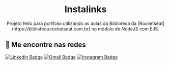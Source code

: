 <h1 align="center"> Instalinks </h1>

<p align="center">
Projeto feito para portfolio utilizando as aulas da Biblioteca da [Rocketseat](https://biblioteca.rocketseat.com.br) no módulo de NodeJS com EJS. </p>
<!--
<p align="center">
  <img src=".github/preview.png" alt="Demonstração do projeto" width="100%" />
</p>
-->
<!-- 
## 🖥️ Projeto
-->
<!--
Esse é um projeto Web Responsivo de uma cápsula do tempo para exibir memórias em uma linha do tempo. Você pode acessar esse projeto através [desse link](jonasborges93.github.io/nlw-spacetime-explorer/).
-->
<!--
## 🚀 Tecnologias
-->
<!--
Esse projeto foi desenvolvido durante o NLW-Spacetime da [Rocketseat](https://www.rocketseat.com.br/) com as seguintes tecnologias:
-->
<!--
![HTML](https://img.shields.io/badge/-HTML-05122A?style=flat&logo=HTML5)&nbsp;
![CSS](https://img.shields.io/badge/-CSS-05122A?style=flat&logo=CSS3&logoColor=1572B6)&nbsp;
![Figma](https://img.shields.io/badge/-Figma-05122A?style=flat&logo=figma)&nbsp;
![Git](https://img.shields.io/badge/-Git-05122A?style=flat&logo=git)&nbsp;
![Github](https://img.shields.io/badge/-Github-05122A?style=flat&logo=github)&nbsp;
-->

## 💬 Me encontre nas redes

[![Linkedin Badge](https://img.shields.io/badge/-Linkedin-blue?style=flat-square&logo=Linkedin&logoColor=white&link=https://www.linkedin.com/in/jonasborges93/)](https://www.linkedin.com/in/jonasborges93/)
[![Gmail Badge](https://img.shields.io/badge/-jonas.bgs93@gmail.com-c14438?style=flat-square&logo=Gmail&logoColor=white&link=mailto:jonas.bgs93@gmail.com)](mailto:jonas.bgs93@gmail.com)
[![Instagram Badge](https://img.shields.io/badge/-Instagram-purple?style=flat-square&logo=Instagram&logoColor=white&link=https://www.instagram.com/jonas.borges93/)](https://www.instagram.com/jonas.borges93/)